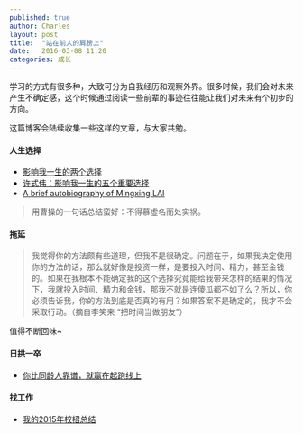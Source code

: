 ```yaml
---
published: true
author: Charles
layout: post
title:  "站在前人的肩膀上"
date:   2016-03-08 11:20
categories: 成长
---
```


学习的方式有很多种，大致可分为自我经历和观察外界。很多时候，我们会对未来产生不确定感，这个时候通过阅读一些前辈的事迹往往能让我们对未来有个初步的方向。

这篇博客会陆续收集一些这样的文章，与大家共勉。

#### 人生选择

 - [影响我一生的两个选择][1]
 - [许式伟：影响我一生的五个重要选择][2]
 - [A brief autobiography of Mingxing LAI][5]

> 用曹操的一句话总结蛮好：不得慕虚名而处实祸。

#### 拖延
> 我觉得你的方法颇有些道理，但我不是很确定。问题在于，如果我决定使用你的方法的话，那么就好像是投资一样，是要投入时间、精力，甚至金钱的。如果在我根本不能确定我的这个选择究竟能给我带来怎样的结果的情况下，我就投入时间、精力和金钱，那我不就是连傻瓜都不如了么？所以，你必须告诉我，你的方法到底是否真的有用？如果答案不是确定的，我才不会采取行动。（摘自李笑来 “把时间当做朋友”）

值得不断回味~

#### 日拱一卒
- [你比同龄人靠谱，就赢在起跑线上][4]

#### 找工作

- [我的2015年校招总结][3]

  [1]: http://yanyiwu.com/life/2014/10/11/choices-change-my-life.html
  [2]: http://blog.jobbole.com/78246/
  [3]: http://lixinzhang.github.io/wo-de-2015nian-xiao-zhao-zong-jie.html
  [4]: http://unee.wang/post/20151216flaky
  [5]: http://mingxinglai.com/cn/2014/03/autobiography/